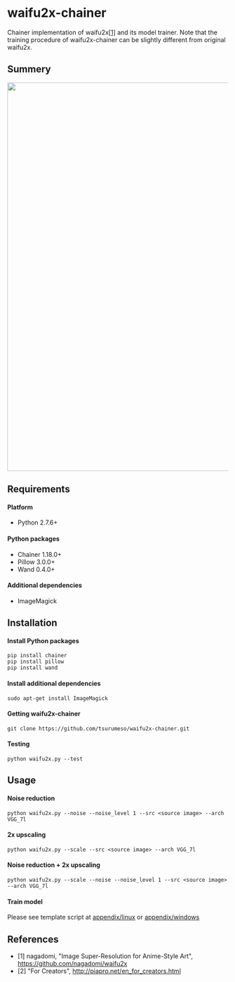 # waifu2x-chainer

Chainer implementation of waifu2x[[1]](https://github.com/nagadomi/waifu2x) and its model trainer. Note that the training procedure of waifu2x-chainer can be slightly different from original waifu2x.

## Summery

<img src="https://raw.githubusercontent.com/tsurumeso/waifu2x-chainer/master/images/summery.png" width="886">

## Requirements

#### Platform
  - Python 2.7.6+
  
#### Python packages
  - Chainer 1.18.0+
  - Pillow 3.0.0+
  - Wand 0.4.0+
  
#### Additional dependencies
  - ImageMagick
  
## Installation

#### Install Python packages
```
pip install chainer
pip install pillow
pip install wand
```

#### Install additional dependencies
```
sudo apt-get install ImageMagick
```

#### Getting waifu2x-chainer
```
git clone https://github.com/tsurumeso/waifu2x-chainer.git
```

#### Testing
```
python waifu2x.py --test
```

## Usage

#### Noise reduction
```
python waifu2x.py --noise --noise_level 1 --src <source image> --arch VGG_7l
```

#### 2x upscaling
```
python waifu2x.py --scale --src <source image> --arch VGG_7l
```

#### Noise reduction + 2x upscaling
```
python waifu2x.py --scale --noise --noise_level 1 --src <source image> --arch VGG_7l
```

#### Train model

Please see template script at
<a href="https://github.com/tsurumeso/waifu2x-chainer/tree/master/appendix/linux">appendix/linux</a>
or
<a href="https://github.com/tsurumeso/waifu2x-chainer/tree/master/appendix/windows">appendix/windows</a>

## References

- [1] nagadomi, "Image Super-Resolution for Anime-Style Art", https://github.com/nagadomi/waifu2x
- [2] "For Creators", http://piapro.net/en_for_creators.html
